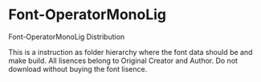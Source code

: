 # Font-OperatorMonoLig
Font-OperatorMonoLig Distribution

This is a instruction as folder hierarchy where the font data should be and make build.
All lisences belong to Original Creator and Author. Do not download without buying the font lisence.
